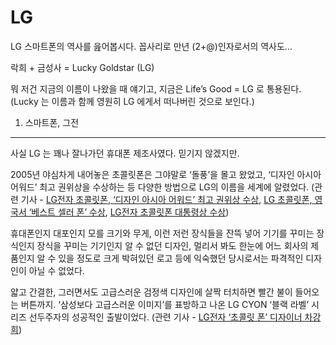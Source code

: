 LG
===
LG 스마트폰의 역사를 읊어봅시다. 꼽사리로 만년 (2+@)인자로서의 역사도...

락희 + 금성사 = Lucky Goldstar (LG)

뭐 저건 지금의 이름이 나왔을 때 얘기고, 지금은 Life’s Good = LG 로 통용된다. (Lucky 는 이름과 함께 영원히 LG 에게서 떠나버린 것으로 보인다.) 

1. 스마트폰, 그전
------------
사실 LG 는 꽤나 잘나가던 휴대폰 제조사였다. 믿기지 않겠지만.

2005년 야심차게 내어놓은 초콜릿폰은 그야말로 ‘돌풍’을 몰고 왔었고, ‘디자인 아시아 어워드’ 최고 권위상을 수상하는 등 다양한 방법으로 LG의 이름을 세계에 알렸었다. 
(관련 기사 - [LG전자 초콜릿폰, ‘디자인 아시아 어워드’ 최고 권위상 수상](http://www.newswire.co.kr/newsRead.php?no=208292), [LG 초콜릿폰, 영국서 ‘베스트 셀러 폰’ 수상](http://m.ddaily.co.kr/m/m_article.html?no=19641), [LG전자 초콜릿폰 대통령상 수상](http://www.etnews.com/200511300164))

휴대폰인지 대포인지 모를 크기와 무게, 이런 저런 장식들을 잔뜩 넣어 기기를 꾸미는 장식인지 장식을 꾸미는 기기인지 알 수 없던 디자인, 멀리서 봐도 한눈에 어느 회사의 제품인지 알 수 있을 정도로 크게 박혀있던 로고 등에 익숙했던 당시로서는 파격적인 디자인이 아닐 수 없었다.

얇고 간결한, 그러면서도 고급스러운 검정색 디자인에 살짝 터치하면 빨간 불이 들어오는 버튼까지.
‘삼성보다 고급스러운 이미지’를 표방하고 나온 LG CYON ‘블랙 라벨’ 시리즈 선두주자의 성공적인 출발이었다.
(관련 기사 - [LG전자 ‘초콜릿 폰’ 디자이너 차강희](http://topclass.chosun.com/board/view.asp?catecode=B&tnu=200603100010))
